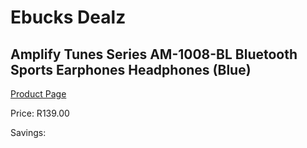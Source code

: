 
# Ebucks Dealz
## Amplify Tunes Series AM-1008-BL Bluetooth Sports Earphones Headphones (Blue)
[Product Page](https://www.ebucks.com/web/shop/productSelected.do?prodId=1161773261&catId=375509364)

Price: R139.00

Savings: 


	